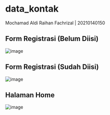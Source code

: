 # data_kontak

Mochamad Aldi Raihan Fachrizal | 20210140150

## Form Registrasi (Belum Diisi)

![image](https://github.com/Aldayanday1/data_kontak/assets/91641328/bf5c64fa-e83d-46c8-b695-29f4bbe9d0e7)

## Form Registrasi (Sudah Diisi)

![image](https://github.com/Aldayanday1/data_kontak/assets/91641328/8ea1ed61-a2bc-44d3-a8b9-41edcde39a1d)

## Halaman Home

![image](https://github.com/Aldayanday1/data_kontak/assets/91641328/8e1e4dc4-f0b5-47aa-8495-f2c472bd7c66)
